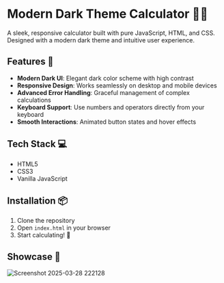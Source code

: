 # Modern Dark Theme Calculator 🧮✨

A sleek, responsive calculator built with pure JavaScript, HTML, and CSS. Designed with a modern dark theme and intuitive user experience.

## Features 🚀

- **Modern Dark UI**: Elegant dark color scheme with high contrast
- **Responsive Design**: Works seamlessly on desktop and mobile devices
- **Advanced Error Handling**: Graceful management of complex calculations
- **Keyboard Support**: Use numbers and operators directly from your keyboard
- **Smooth Interactions**: Animated button states and hover effects

## Tech Stack 💻

- HTML5
- CSS3
- Vanilla JavaScript

## Installation 📦

1. Clone the repository
2. Open `index.html` in your browser
3. Start calculating! 🔢

## Showcase 📸

![Screenshot 2025-03-28 222128](https://github.com/user-attachments/assets/8665447c-ab24-497f-b337-ca8998597961) 



